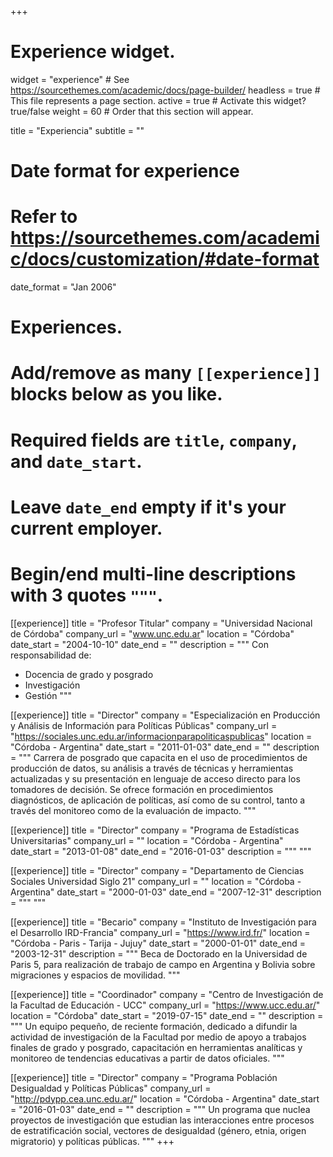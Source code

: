 +++
# Experience widget.
widget = "experience"  # See https://sourcethemes.com/academic/docs/page-builder/
headless = true  # This file represents a page section.
active = true  # Activate this widget? true/false
weight = 60  # Order that this section will appear.

title = "Experiencia"
subtitle = ""

# Date format for experience
#   Refer to https://sourcethemes.com/academic/docs/customization/#date-format
date_format = "Jan 2006"

# Experiences.
#   Add/remove as many `[[experience]]` blocks below as you like.
#   Required fields are `title`, `company`, and `date_start`.
#   Leave `date_end` empty if it's your current employer.
#   Begin/end multi-line descriptions with 3 quotes `"""`.
[[experience]]
  title = "Profesor  Titular"
  company = "Universidad Nacional de Córdoba"
  company_url = "www.unc.edu.ar"
  location = "Córdoba"
  date_start = "2004-10-10"
  date_end = ""
  description = """
  Con responsabilidad de:
  
  * Docencia de grado y posgrado
  * Investigación
  * Gestión
  """

[[experience]]
  title = "Director"
  company = "Especialización en Producción y Análisis de Información para Políticas Públicas"
  company_url = "https://sociales.unc.edu.ar/informacionparapoliticaspublicas"
  location = "Córdoba - Argentina"
  date_start = "2011-01-03"
  date_end = ""
  description = """
  Carrera de posgrado que capacita en el uso de procedimientos de producción de datos, su análisis a través de técnicas y  herramientas actualizadas y su presentación en lenguaje de acceso directo para los tomadores de decisión. Se ofrece formación en procedimientos diagnósticos, de aplicación de políticas, así como de su control, tanto a través del monitoreo como de la evaluación de impacto. 
  """

[[experience]]
  title = "Director"
  company = "Programa de Estadísticas Universitarias"
  company_url = ""
  location = "Córdoba - Argentina"
  date_start = "2013-01-08"
  date_end = "2016-01-03"
  description = """
  """

[[experience]]
  title = "Director"
  company = "Departamento de Ciencias Sociales Universidad Siglo 21"
  company_url = ""
  location = "Córdoba - Argentina"
  date_start = "2000-01-03"
  date_end = "2007-12-31"
  description = """
  """

[[experience]]
  title = "Becario"
  company = "Instituto de Investigación para el Desarrollo IRD-Francia"
  company_url = "https://www.ird.fr/"
  location = "Córdoba - Paris - Tarija - Jujuy"
  date_start = "2000-01-01"
  date_end = "2003-12-31"
  description = """
  Beca de Doctorado en la Universidad de Paris 5, para realización de trabajo de campo en Argentina y Bolivia sobre migraciones y espacios de movilidad.
  """

[[experience]]
  title = "Coordinador"
  company = "Centro de Investigación de la Facultad de Educación - UCC"
  company_url = "https://www.ucc.edu.ar/"
  location = "Córdoba"
  date_start = "2019-07-15"
  date_end = ""
  description = """
  Un equipo pequeño, de reciente formación, dedicado a difundir la actividad de investigación de la Facultad por medio de apoyo a trabajos finales de grado y posgrado, capacitación en herramientas analíticas y monitoreo de tendencias educativas a partir de datos oficiales. 
  """

[[experience]]
  title = "Director"
  company = "Programa Población Desigualdad y Políticas Públicas"
  company_url = "http://pdypp.cea.unc.edu.ar/"
  location = "Córdoba - Argentina"
  date_start = "2016-01-03"
  date_end = ""
  description = """
  Un programa que nuclea proyectos de investigación que estudian las interacciones entre procesos de estratificación social, vectores de desigualdad (género, etnia, origen migratorio) y políticas públicas.
  """
+++
